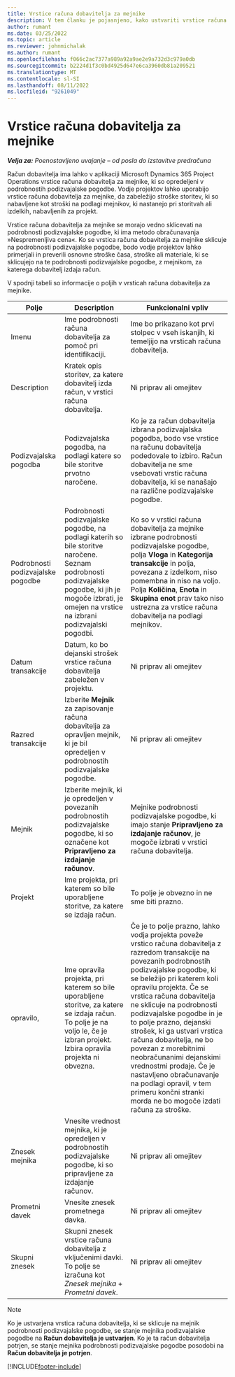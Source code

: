 ```yaml
---
title: Vrstice računa dobavitelja za mejnike
description: V tem članku je pojasnjeno, kako ustvariti vrstice računa dobavitelja za mejnike v podizvajalski pogodbi.
author: rumant
ms.date: 03/25/2022
ms.topic: article
ms.reviewer: johnmichalak
ms.author: rumant
ms.openlocfilehash: f066c2ac7377a989a92a9ae2e9a732d3c979a0db
ms.sourcegitcommit: b2224d1f3c0bd4925d647e6ca3960db81a209521
ms.translationtype: MT
ms.contentlocale: sl-SI
ms.lasthandoff: 08/11/2022
ms.locfileid: "9261049"
---
```

# <a name="vendor-invoice-lines-for-milestones"></a>Vrstice računa dobavitelja za mejnike

_**Velja za:** Poenostavljeno uvajanje – od posla do izstavitve predračuna_

Račun dobavitelja ima lahko v aplikaciji Microsoft Dynamics 365 Project Operations vrstice računa dobavitelja za mejnike, ki so opredeljeni v podrobnostih podizvajalske pogodbe. Vodje projektov lahko uporabijo vrstice računa dobavitelja za mejnike, da zabeležijo stroške storitev, ki so nabavljene kot stroški na podlagi mejnikov, ki nastanejo pri storitvah ali izdelkih, nabavljenih za projekt.

Vrstice računa dobavitelja za mejnike se morajo vedno sklicevati na podrobnosti podizvajalske pogodbe, ki ima metodo obračunavanja »Nespremenljiva cena«. Ko se vrstica računa dobavitelja za mejnike sklicuje na podrobnosti podizvajalske pogodbe, bodo vodje projektov lahko primerjali in preverili osnovne stroške časa, stroške ali materiale, ki se sklicujejo na te podrobnosti podizvajalske pogodbe, z mejnikom, za katerega dobavitelj izdaja račun.

V spodnji tabeli so informacije o poljih v vrsticah računa dobavitelja za mejnike.

| Polje | Description | Funkcionalni vpliv |
| --- | --- | --- |
| Imenu | Ime podrobnosti računa dobavitelja za pomoč pri identifikaciji. | Ime bo prikazano kot prvi stolpec v vseh iskanjih, ki temeljijo na vrsticah računa dobavitelja. |
| Description | Kratek opis storitev, za katere dobavitelj izda račun, v vrstici računa dobavitelja. | Ni priprav ali omejitev |
| Podizvajalska pogodba | Podizvajalska pogodba, na podlagi katere so bile storitve prvotno naročene. | Ko je za račun dobavitelja izbrana podizvajalska pogodba, bodo vse vrstice na računu dobavitelja podedovale to izbiro. Račun dobavitelja ne sme vsebovati vrstic računa dobavitelja, ki se nanašajo na različne podizvajalske pogodbe. |
| Podrobnosti podizvajalske pogodbe | Podrobnosti podizvajalske pogodbe, na podlagi katerih so bile storitve naročene. Seznam podrobnosti podizvajalske pogodbe, ki jih je mogoče izbrati, je omejen na vrstice na izbrani podizvajalski pogodbi. | Ko so v vrstici računa dobavitelja za mejnike izbrane podrobnosti podizvajalske pogodbe, polja **Vloga** in **Kategorija transakcije** in polja, povezana z izdelkom, niso pomembna in niso na voljo. Polja **Količina**, **Enota** in **Skupina enot** prav tako niso ustrezna za vrstice računa dobavitelja na podlagi mejnikov. |
| Datum transakcije | Datum, ko bo dejanski strošek vrstice računa dobavitelja zabeležen v projektu. | Ni priprav ali omejitev |
| Razred transakcije | Izberite **Mejnik** za zapisovanje računa dobavitelja za opravljen mejnik, ki je bil opredeljen v podrobnostih podizvajalske pogodbe. | Ni priprav ali omejitev |
| Mejnik | Izberite mejnik, ki je opredeljen v povezanih podrobnostih podizvajalske pogodbe, ki so označene kot **Pripravljeno za izdajanje računov**. | Mejnike podrobnosti podizvajalske pogodbe, ki imajo stanje **Pripravljeno za izdajanje računov**, je mogoče izbrati v vrstici računa dobavitelja. |
| Projekt | Ime projekta, pri katerem so bile uporabljene storitve, za katere se izdaja račun. | To polje je obvezno in ne sme biti prazno. |
| opravilo, | Ime opravila projekta, pri katerem so bile uporabljene storitve, za katere se izdaja račun. To polje je na voljo le, če je izbran projekt. Izbira opravila projekta ni obvezna. | Če je to polje prazno, lahko vodja projekta poveže vrstico računa dobavitelja z razredom transakcije na povezanih podrobnostih podizvajalske pogodbe, ki se beležijo pri katerem koli opravilu projekta. Če se vrstica računa dobavitelja ne sklicuje na podrobnosti podizvajalske pogodbe in je to polje prazno, dejanski strošek, ki ga ustvari vrstica računa dobavitelja, ne bo povezan z morebitnimi neobračunanimi dejanskimi vrednostmi prodaje. Če je nastavljeno obračunavanje na podlagi opravil, v tem primeru končni stranki morda ne bo mogoče izdati računa za stroške. |
| Znesek mejnika | Vnesite vrednost mejnika, ki je opredeljen v podrobnostih podizvajalske pogodbe, ki so pripravljene za izdajanje računov. | Ni priprav ali omejitev |
| Prometni davek | Vnesite znesek prometnega davka. | Ni priprav ali omejitev |
| Skupni znesek | Skupni znesek vrstice računa dobavitelja z vključenimi davki. To polje se izračuna kot *Znesek mejnika* + *Prometni davek*. | Ni priprav ali omejitev |

> [!NOTE]
> Ko je ustvarjena vrstica računa dobavitelja, ki se sklicuje na mejnik podrobnosti podizvajalske pogodbe, se stanje mejnika podizvajalske pogodbe na **Račun dobavitelja je ustvarjen**. Ko je ta račun dobavitelja potrjen, se stanje mejnika podrobnosti podizvajalske pogodbe posodobi na **Račun dobavitelja je potrjen**.

[!INCLUDE[footer-include](../../includes/footer-banner.md)]

